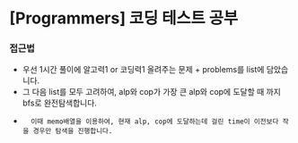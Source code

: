 # [Programmers] 코딩 테스트 공부

### 접근법

-   우선 1시간 풀이에 알고력1 or 코딩력1 올려주는 문제 + problems를 list에 담았습니다.
-   그 다음 list를 모두 고려하여, alp와 cop가 가장 큰 alp와 cop에 도달할 때 까지 bfs로 완전탐색합니다.
-       이때 memo배열을 이용하여, 현재 alp, cop에 도달하는데 걸린 time이 이전보다 작을 경우만 탐색을 진행합니다.